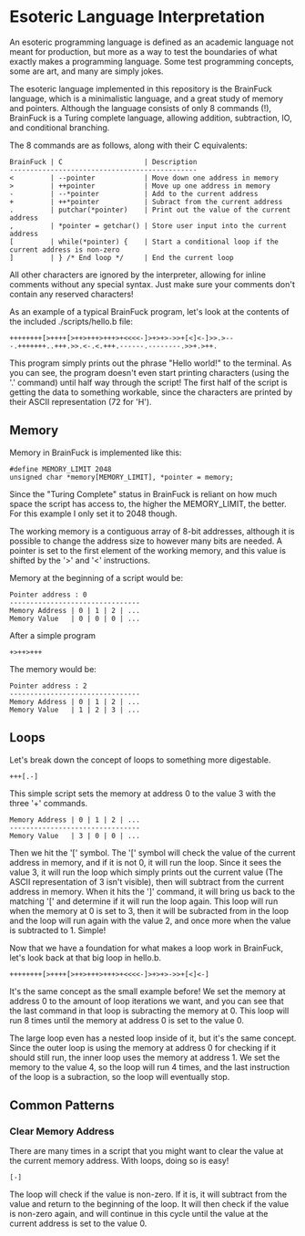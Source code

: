 # Esoteric Language Interpretation

An esoteric programming language is defined as an academic language not meant for production, but more as a way to test the boundaries of what exactly makes a programming language. Some test programming concepts, some are art, and many are simply jokes. 

The esoteric language implemented in this repository is the BrainFuck language, which is a minimalistic language, and a great study of memory and pointers. Although the language consists of only 8 commands (!), BrainFuck is a Turing complete language, allowing addition, subtraction, IO, and conditional branching. 

The 8 commands are as follows, along with their C equivalents:

    BrainFuck | C                    | Description
    ----------------------------------------------
    <         | --pointer            | Move down one address in memory
    >         | ++pointer            | Move up one address in memory
    -         | --*pointer           | Add to the current address
    +         | ++*pointer           | Subract from the current address
    .         | putchar(*pointer)    | Print out the value of the current address
    ,         | *pointer = getchar() | Store user input into the current address
    [         | while(*pointer) {    | Start a conditional loop if the current address is non-zero
    ]         | } /* End loop */     | End the current loop

All other characters are ignored by the interpreter, allowing for inline comments without any special syntax. Just make sure your comments don't contain any reserved characters!

As an example of a typical BrainFuck program, let's look at the contents of the included ./scripts/hello.b file:

    ++++++++[>++++[>++>+++>+++>+<<<<-]>+>+>->>+[<]<-]>>.>---.+++++++..+++.>>.<-.<.+++.------.--------.>>+.>++.

This program simply prints out the phrase "Hello world!" to the terminal. As you can see, the program doesn't even start printing characters (using the '.' command) until half way through the script! The first half of the script is getting the data to something workable, since the characters are printed by their ASCII representation (72 for 'H'). 

## Memory

Memory in BrainFuck is implemented like this:

    #define MEMORY_LIMIT 2048
    unsigned char *memory[MEMORY_LIMIT], *pointer = memory;
    
Since the "Turing Complete" status in BrainFuck is reliant on how much space the script has access to, the higher the MEMORY_LIMIT, the better. For this example I only set it to 2048 though. 

The working memory is a contiguous array of 8-bit addresses, although it is possible to change the address size to however many bits are needed. A pointer is set to the first element of the working memory, and this value is shifted by the '>' and '<' instructions. 

Memory at the beginning of a script would be:

    Pointer address : 0
    --------------------------------
    Memory Address | 0 | 1 | 2 | ...
    Memory Value   | 0 | 0 | 0 | ...
    
After a simple program

    +>++>+++
    
The memory would be:

    Pointer address : 2
    --------------------------------
    Memory Address | 0 | 1 | 2 | ...
    Memory Value   | 1 | 2 | 3 | ...

## Loops

Let's break down the concept of loops to something more digestable. 

    +++[.-]
    
This simple script sets the memory at address 0 to the value 3 with the three '+' commands.

    Memory Address | 0 | 1 | 2 | ...
    --------------------------------
    Memory Value   | 3 | 0 | 0 | ...

Then we hit the '[' symbol. The '[' symbol will check the value of the current address in memory, and if it is not 0, it will run the loop. Since it sees the value 3, it will run the loop which simply prints out the current value (The ASCII representation of 3 isn't visible), then will subtract from the current address in memory. When it hits the ']' command, it will bring us back to the matching '[' and determine if it will run the loop again. This loop will run when the memory at 0 is set to 3, then it will be subracted from in the loop and the loop will run again with the value 2, and once more when the value is subtracted to 1. Simple!

Now that we have a foundation for what makes a loop work in BrainFuck, let's look back at that big loop in hello.b. 

    ++++++++[>++++[>++>+++>+++>+<<<<-]>+>+>->>+[<]<-]
    
It's the same concept as the small example before! We set the memory at address 0 to the amount of loop iterations we want, and you can see that the last command in that loop is subracting the memory at 0. This loop will run 8 times until the memory at address 0 is set to the value 0.

The large loop even has a nested loop inside of it, but it's the same concept. Since the outer loop is using the memory at address 0 for checking if it should still run, the inner loop uses the memory at address 1. We set the memory to the value 4, so the loop will run 4 times, and the last instruction of the loop is a subraction, so the loop will eventually stop. 

## Common Patterns

### Clear Memory Address

There are many times in a script that you might want to clear the value at the current memory address. With loops, doing so is easy!

    [-]
    
The loop will check if the value is non-zero. If it is, it will subtract from the value and return to the beginning of the loop. It will then check if the value is non-zero again, and will continue in this cycle until the value at the current address is set to the value 0.
